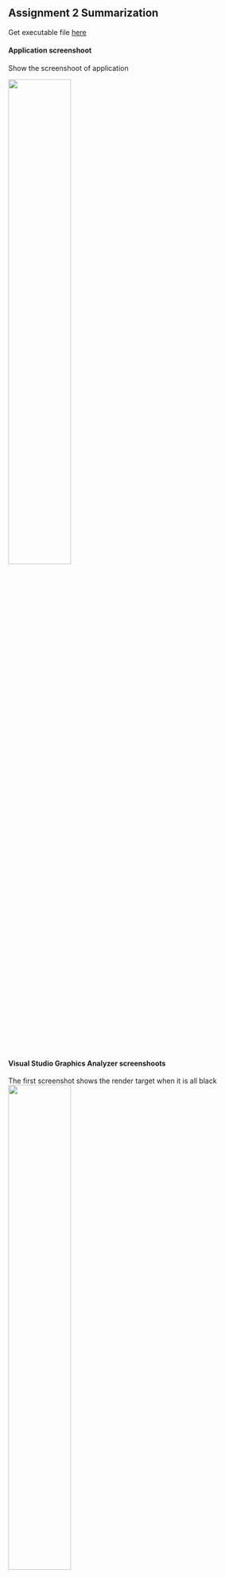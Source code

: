 ## Assignment 2 Summarization
Get executable file [here](http://www.plutoshe.com/assets/download/Assignment2_MyGame_.zip)
#### Application screenshoot
Show the screenshoot of application

<img src="http://www.plutoshe.com/assets/content/blogs/assignments/eng2_assignment02_app.png" width="50%" height="50%" style="margin:auto"/>

#### Visual Studio Graphics Analyzer screenshoots

The first screenshot shows the render target when it is all black
<img src="http://www.plutoshe.com/assets/content/blogs/assignments/eng2_assignment02_visualAnalyzer_01.png" width="50%" height="50%" style="margin:auto"/>

The next screenshot shows the render target with the 3D Object (the Draw() function should be highlighted)

<img src="http://www.plutoshe.com/assets/content/blogs/assignments/eng2_assignment02_visualAnalyzer_02.png" width="50%" height="50%" style="margin:auto"/>


#### RenderDoc screenshoots

The first screenshot shows the render target when it is all black (the glClear() function should be highlighted, and the Texture View tab should be selected)

<img src="http://www.plutoshe.com/assets/content/blogs/assignments/eng2_assignment02_renderdoc_01.png" width="50%" height="50%" style="margin:auto"/>

The second screenshot shows the render target with the 3D Object (the glDrawArrays() function should be highlighted and the Texture View tab should be selected)

<img src="http://www.plutoshe.com/assets/content/blogs/assignments/eng2_assignment02_renderdoc_02.png" width="50%" height="50%" style="margin:auto"/>

The final screenshot shows the 3D Object's two triangles (the glDrawArrays() function should be highlighted but the Mesh Output tab should be selected, and either the VS Input or VS Output sub-tab should also be selected)

<img src="http://www.plutoshe.com/assets/content/blogs/assignments/eng2_assignment02_renderdoc_03.png" width="50%" height="50%" style="margin:auto"/>

#### Effect demonstration
For every effect, I declare a structure to embrace shaders the render target has, and add interfaces for loading shaders, and binding shaders.
```
class Effect
{
public:
	std::string m_vertexShaderPath;
    std::string m_fragmentShaderPath;
    void SetVertexShaderPath(std::string vertexShaderPath) { m_vertexShaderPath = vertexShaderPath; }
    void SetFragmentShaderPath(std::string fragmentShaderPath) { m_fragmentShaderPath = fragmentShaderPath; }
    eae6320::cResult Load(eae6320::Assets::cManager<eae6320::Graphics::cShader>& manager, eae6320::Graphics::cShader::Handle& vertexShader, eae6320::Graphics::cShader::Handle& fragmentShader);
    void Bind(eae6320::Assets::cManager<eae6320::Graphics::cShader>& s_manager, eae6320::Graphics::cShader::Handle& s_vertexShader, eae6320::Graphics::cShader::Handle& s_fragmentShader);
}
```
And use following code to load all effects.
```
eae6320::cResult Load(eae6320::Assets::cManager<eae6320::Graphics::cShader> &manager, eae6320::Graphics::cShader::Handle &vertexShader, eae6320::Graphics::cShader::Handle &fragmentShader);
```
 Following code binds the effect and draws the 3D object in either Graphics.d3d.cpp or Graphics.gl.cpp 
```
auto result = eae6320::Results::Success;
eae6320::Graphics::Env::s_effect.SetVertexShaderPath("data/shaders/vertex/standard.shader");
eae6320::Graphics::Env::s_effect.SetFragmentShaderPath("data/shaders/fragment/change_color.shader");
if (!(result = eae6320::Graphics::Env::s_effect.Load(eae6320::Graphics::cShader::s_manager, eae6320::Graphics::Env::s_vertexShader, eae6320::Graphics::Env::s_fragmentShader)))
{
    EAE6320_ASSERTF(false, "Can't initialize effects");
    return result;
}
{
    constexpr uint8_t defaultRenderState = 0;
    if (!(result = eae6320::Graphics::cRenderState::s_manager.Load(defaultRenderState, eae6320::Graphics::Env::s_renderState)))
    {
        EAE6320_ASSERTF(false, "Can't initialize shading data without render state");
        return result;
    }
}
		
```

And following code to bind effect, draw geometry

```

	// Bind the shading data
	{
		eae6320::Graphics::Env::s_effect.Bind(cShader::s_manager, eae6320::Graphics::Env::s_vertexShader, eae6320::Graphics::Env::s_fragmentShader);

	}
	// Draw the geometry
	{
		eae6320::Graphics::Env::s_geometry.Draw();
	}
```
Detailed implementation could see cEffect.cpp/cGeometry.cpp.

#### Remaining differences are between Graphics.d3d.cpp and Graphics.gl.cpp

There are a lot of difference things between Graphics.d3d.cpp and Graphics.gl.cpp, including:
- the static variable storage
- the view it creates
- how to load data into the buffer 
- how to render a frame
